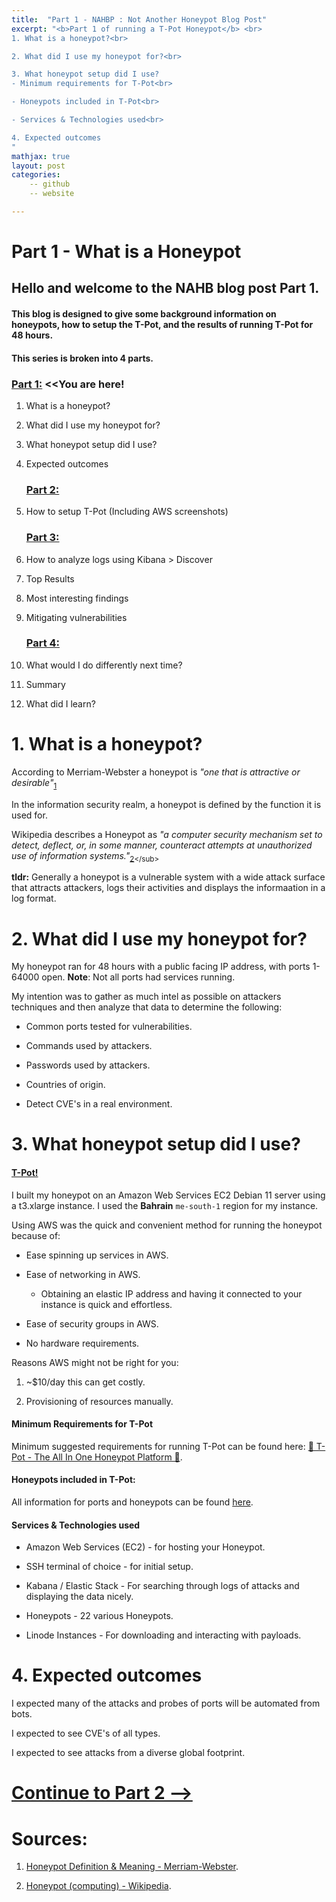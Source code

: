 ```yaml
---
title:  "Part 1 - NAHBP : Not Another Honeypot Blog Post"
excerpt: "<b>Part 1 of running a T-Pot Honeypot</b> <br>
1. What is a honeypot?<br>

2. What did I use my honeypot for?<br>

3. What honeypot setup did I use?
- Minimum requirements for T-Pot<br>

- Honeypots included in T-Pot<br>

- Services & Technologies used<br>

4. Expected outcomes
"
mathjax: true
layout: post
categories:
    -- github
    -- website

---
```


# Part 1 - What is a Honeypot

## Hello and welcome to the NAHB blog post Part 1.

#### This blog is designed to give some background information on honeypots, how to setup the T-Pot, and the results of running T-Pot for 48 hours.

#### This series is broken into 4 parts.

### [Part 1:](https://matthewomccorkle.github.io/honeypot-1/) <<You are here!

1. What is a honeypot?

2. What did I use my honeypot for?

3. What honeypot setup did I use?

4. Expected outcomes
   
   ### [Part 2:](https://matthewomccorkle.github.io/honeypot-2/)

5. How to setup T-Pot (Including AWS screenshots)
   
   ### [Part 3:](https://matthewomccorkle.github.io/honeypot-3/)

6. How to analyze logs using Kibana > Discover

7. Top Results

8. Most interesting findings

9. Mitigating vulnerabilities
   
   ### [Part 4:](https://matthewomccorkle.github.io/honeypot-4/)

10. What would I do differently next time?

11. Summary

12. What did I learn?

# 1. What is a honeypot?

According to Merriam-Webster a honeypot is *"one that is attractive or desirable"*<sub>[1](https://www.merriam-webster.com/dictionary/honeypot)</sub>

In the information security realm, a honeypot is defined by the function it is used for. 

Wikipedia describes a Honeypot as *"a computer security mechanism set to detect, deflect, or, in some manner, counteract attempts at unauthorized use of information systems."*<sub>[2](https://en.wikipedia.org/wiki/Honeypot_(computing)#:~:text=a%20computer%20security%20mechanism%20set%20to%20detect%2C%20deflect%2C%20or%2C%20in%20some%20manner%2C%20counteract%20attempts%20at%20unauthorized%20use%20of%20information%20systems.)</sub>

**tldr:** Generally a honeypot is a vulnerable system with a wide attack surface that attracts attackers, logs their activities and displays the informaation in a log format. 

# 2. What did I use my honeypot for?

My honeypot ran for 48 hours with a public facing IP address, with ports 1-64000 open. **Note**: Not all ports had services running. 

My intention was to gather as much intel as possible on attackers techniques and then analyze that data to determine the following:

- Common ports tested for vulnerabilities.

- Commands used by attackers.

- Passwords used by attackers.

- Countries of origin.

- Detect CVE's in a real environment.

# 3. What honeypot setup did I use?

#### [T-Pot!](https://github.com/telekom-security/tpotce)

I built my honeypot on an Amazon Web Services EC2 Debian 11 server using a t3.xlarge instance. I used the **Bahrain** `me-south-1` region for my instance.

Using AWS was the quick and convenient method for running the honeypot because of:

- Ease spinning up services in AWS.

- Ease of networking in AWS.
  
  - Obtaining an elastic IP address and having it connected to your instance is quick and effortless.

- Ease of security groups in AWS.

- No hardware requirements.

Reasons AWS might not be right for you:

1. ~$10/day this can get costly.

2. Provisioning of resources manually.

#### Minimum Requirements for T-Pot

Minimum suggested requirements for running T-Pot can be found here: 
[🍯 T-Pot - The All In One Honeypot Platform 🐝](https://github.com/telekom-security/tpotce#system-requirements).

#### Honeypots included in T-Pot:

All information for ports and honeypots can be found [here](https://github.com/telekom-security/tpotce#technical-concept).

#### Services & Technologies used

- Amazon Web Services (EC2) -  for hosting your Honeypot.

- SSH terminal of choice - for initial setup.

- Kabana / Elastic Stack - For searching through logs of attacks and displaying the data nicely.

- Honeypots - 22 various Honeypots.

- Linode Instances - For downloading and interacting with payloads.

# 4. Expected outcomes

I expected many of the attacks and probes of ports will be automated from bots. 

I expected to see CVE's of all types. 

I expected to see attacks from a diverse global footprint.

# [Continue to Part 2 -->](https://matthewomccorkle.github.io/honeypot-2/)

# Sources:

1. [Honeypot Definition & Meaning - Merriam-Webster](https://www.merriam-webster.com/dictionary/honeypot).

2. [Honeypot (computing) - Wikipedia](https://en.wikipedia.org/wiki/Honeypot_(computing)#:~:text=a%20computer%20security%20mechanism%20set%20to%20detect%2C%20deflect%2C%20or%2C%20in%20some%20manner%2C%20counteract%20attempts%20at%20unauthorized%20use%20of%20information%20systems).
